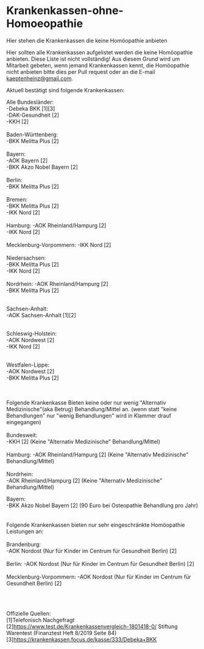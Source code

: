 # Krankenkassen-ohne-Homoeopathie
Hier stehen die Krankenkassen die keine Homöopathie anbieten <br/>

Hier sollten alle Krankenkassen aufgelistet werden die keine Homöopathie anbieten. Diese Liste ist nicht vollständig! Aus diesem Grund wird um Mitarbeit gebeten, wenn jemand Krankenkassen kennt, die Homöopathie nicht anbieten bitte dies per Pull request oder an die E-mail kaeptenheinz@gmail.com.<br/>

Aktuell bestätigt sind folgende Krankenkassen:<br/>

Alle Bundesländer: <br/>
-Debeka BKK  [1][3]  <br/>
-DAK-Gesundheit [2] <br/>
-KKH [2] <br/>
<br/>
Baden-Württenberg: <br/>
-BKK Melitta Plus [2]<br/>
<br/>
Bayern: <br/>
-AOK Bayern [2] <br/>
-BKK Akzo Nobel Bayern [2] <br/>
<br/>
Berlin: <br/>
-BKK Melitta Plus [2] <br/>
 <br/>
Bremen:<br/>
-BKK Melitta Plus [2] <br/>
-IKK Nord [2] <br/>
<br/>
Hamburg: 
-AOK Rheinland/Hampurg [2] <br/>
-IKK Nord [2] <br/>
<br/>
Mecklenburg-Vorpommern:
-IKK Nord [2] <br/>
<br/>
Niedersachsen: <br/>
-BKK Melitta Plus [2] <br/>
-IKK Nord [2] <br/>
<br/>
Nordrhein: 
-AOK Rheinland/Hampurg [2] <br/>
-BKK Melitta Plus [2] <br/>
<br/>

Sachsen-Anhalt: <br/>
-AOK Sachsen-Anhalt [1][2] <br/>
<br/>

Schleswig-Holstein: <br/>
-AOK Nordwest [2] <br/>
-IKK Nord [2] <br/>
<br/>

Westfalen-Lippe: <br/>
-AOK Nordwest [2]  <br/>
-BKK Melitta Plus [2] <br/>
<br/>
<br/>

Folgende Krankenkasse Bieten keine oder nur wenig "Alternativ Medizinische"(aka Betrug) Behandlung/Mittel an. 
(wenn statt "keine Behandlungen" nur "wenig Behandlungen" wird in Klammer drauf eingegangen)  
<br/>
Bundesweit: <br/>
-KKH [2]  (Keine "Alternativ Medizinische" Behandlung/Mittel)<br/>
<br/>
Hamburg: 
-AOK Rheinland/Hampurg [2] (Keine "Alternativ Medizinische" Behandlung/Mittel) <br/>
<br/>
Nordrhein: <br/>
-AOK Rheinland/Hampurg [2] (Keine "Alternativ Medizinische" Behandlung/Mittel)<br/>

Bayern:<br/>
-BKK Akzo Nobel Bayern [2] (90 Euro bei Osteopathie Behandlung pro Jahr)  <br/>
<br/>
<br/>
Folgende Krankenkassen bieten nur sehr eingeschränkte Homöopathie Leistungen an: <br/>
<br/>
Brandenburg: <br/>
-AOK Nordost (Nur für Kinder im Centrum für Gesundheit Berlin)  [2] <br/>
<br/>
Berlin:
-AOK Nordost (Nur für Kinder im Centrum für Gesundheit Berlin)  [2] <br/>
<br/>
Mecklenburg-Vorpommern:
-AOK Nordost (Nur für Kinder im Centrum für Gesundheit Berlin)  [2]<br/>

<br/>
<br/>

Offizielle Quellen:<br/>
[1]Telefonisch Nachgefragt <br/>
[2]https://www.test.de/Krankenkassenvergleich-1801418-0/  Stiftung Warentest (Finanztest Heft 8/2019 Seite 84) <br/>
[3]https://krankenkassen.focus.de/kasse/333/Debeka+BKK <br/>




